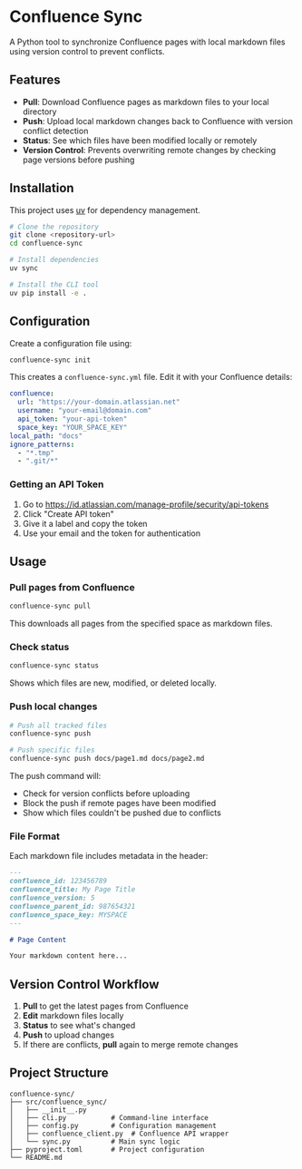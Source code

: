 # Confluence Sync

A Python tool to synchronize Confluence pages with local markdown files using version control to prevent conflicts.

## Features

- **Pull**: Download Confluence pages as markdown files to your local directory
- **Push**: Upload local markdown changes back to Confluence with version conflict detection
- **Status**: See which files have been modified locally or remotely
- **Version Control**: Prevents overwriting remote changes by checking page versions before pushing

## Installation

This project uses [uv](https://github.com/astral-sh/uv) for dependency management.

```bash
# Clone the repository
git clone <repository-url>
cd confluence-sync

# Install dependencies
uv sync

# Install the CLI tool
uv pip install -e .
```

## Configuration

Create a configuration file using:

```bash
confluence-sync init
```

This creates a `confluence-sync.yml` file. Edit it with your Confluence details:

```yaml
confluence:
  url: "https://your-domain.atlassian.net"
  username: "your-email@domain.com"
  api_token: "your-api-token"
  space_key: "YOUR_SPACE_KEY"
local_path: "docs"
ignore_patterns:
  - "*.tmp"
  - ".git/*"
```

### Getting an API Token

1. Go to https://id.atlassian.com/manage-profile/security/api-tokens
2. Click "Create API token"
3. Give it a label and copy the token
4. Use your email and the token for authentication

## Usage

### Pull pages from Confluence

```bash
confluence-sync pull
```

This downloads all pages from the specified space as markdown files.

### Check status

```bash
confluence-sync status
```

Shows which files are new, modified, or deleted locally.

### Push local changes

```bash
# Push all tracked files
confluence-sync push

# Push specific files
confluence-sync push docs/page1.md docs/page2.md
```

The push command will:
- Check for version conflicts before uploading
- Block the push if remote pages have been modified
- Show which files couldn't be pushed due to conflicts

### File Format

Each markdown file includes metadata in the header:

```markdown
---
confluence_id: 123456789
confluence_title: My Page Title
confluence_version: 5
confluence_parent_id: 987654321
confluence_space_key: MYSPACE
---

# Page Content

Your markdown content here...
```

## Version Control Workflow

1. **Pull** to get the latest pages from Confluence
2. **Edit** markdown files locally
3. **Status** to see what's changed
4. **Push** to upload changes
5. If there are conflicts, **pull** again to merge remote changes

## Project Structure

```
confluence-sync/
├── src/confluence_sync/
│   ├── __init__.py
│   ├── cli.py           # Command-line interface
│   ├── config.py        # Configuration management
│   ├── confluence_client.py  # Confluence API wrapper
│   └── sync.py          # Main sync logic
├── pyproject.toml       # Project configuration
└── README.md
```